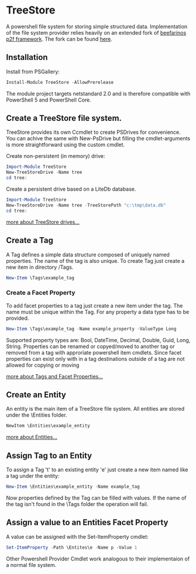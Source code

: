 # TreeStore
A powershell file system for storing simple structured data. Implementation of the file system provider relies heavily on an extended fork of [beefarinos p2f framework](https://github.com/beefarino/p2f). The fork can be found [here](https://github.com/wgross/p2f). 

## Installation
Install from PSGallery:
```powershell
Install-Module TreeStore -AllowPrerelease
```
The module project targets netstandard 2.0 and is therefore compatible with PowerShell 5 and PowerShell Core.

## Create a TreeStore file system.
TreeStore provides its own Ccmdlet to create PSDrives for convenience. You can achive the same with New-PsDrive but filling the cmdlet-arguments is more straightforward using the custom cmdlet.

Create non-persistent (in memory) drive:
```powershell
Import-Module TreeStore
New-TreeStoreDrive -Name tree
cd tree:
```
Create a persistent drive based on a LiteDb database.
```powershell
Import-Module TreeStore
New-TreeStoreDrive -Name tree -TreeStorePath "c:\tmp\data.db"
cd tree:
```
[more about TreeStore drives...](https://github.com/wgross/TreeStore/wiki/New-TreeStoreDrive)

## Create a Tag
A Tag defines a simple data structure composed of uniquely named properties. The name of the tag is also unique. To create Tag just create a new item in directory /Tags.
```powershell
New-Item \Tags\example_tag
```
### Create a Facet Property
To add facet properties to a tag just create a new item under the tag.
The name must be unique within the Tag. For any property a data type has to be provided.
```powershell
New-Item \Tags\example_tag -Name example_property -ValueType Long
```
Supported property types are: Bool, DateTime, Decimal, Double, Guid, Long, String. Properties can be renamed or copyed/moved to another tag or removed from a tag with approriate powershell item cmdlets. Since facet properties can exist only with in a tag destinations outside of a tag are not allowed for copying or moving

[more about Tags and Facet Properties...](https://github.com/wgross/TreeStore/wiki/Tags)

## Create an Entity
An entity is the main item of a TreeStore file system. All entities are stored under the \Entities folder.
```powershell
NewItem \Entities\example_entity
```
[more about Entities...](https://github.com/wgross/TreeStore/wiki/Entities)

## Assign Tag to an Entity
To assign a Tag 't' to an existing entity 'e' just create a new item named like a tag under the entity:
```powershell
New-Item \Entities\example_entity -Name example_tag
```
Now properties defined by the Tag can be filled with values. If the name of the tag isn't found in the \Tags folder the operation will fail.

## Assign a value to an Entities Facet Property
A value can be assigned with the Set-ItemProperty cmdlet:
```powershell
Set-ItemProperty -Path \Entites\e -Name p -Value 1
```
Other Powershell Provider Cmdlet work analogous to their implementaion of a normal file system.

